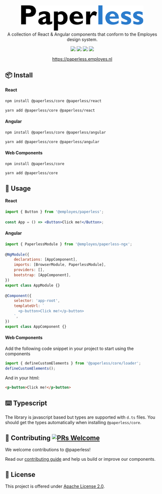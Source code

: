 <div class="pb-10">
  <p align="center">

  <a href="https://paperless.employes.nl">
      <img src="https://github.com/Employes/paperless/raw/main/packages/core/src/assets/images/paperless.png" alt="Employes UI" width="400" />
  </a>
  <br />

  <span>
  A collection of React & Angular components that conform to the Employes design system.
  </span>

  </p>

  <div align="center">

[![](https://badgen.net/npm/v/@paperless/core/latest?label=@paperless/core)](https://www.npmjs.com/package/@paperless/core)
[![](https://badgen.net/npm/v/@paperless/angular/latest?label=@paperless/angular)](https://www.npmjs.com/package/@paperless/angular)
[![](https://badgen.net/npm/v/@paperless/react/latest?label=@paperless/react)](https://www.npmjs.com/package/@paperless/react)
[![](https://badgen.net/npm/v/@paperless/conventions/latest?label=@paperless/conventions)](https://www.npmjs.com/package/@paperless/conventions)

  </div>

  <div align="center" >
    <a href="https://paperless.employes.nl">https://paperless.employes.nl</a>
  </div>
</div>

## 📦 Install

#### React

```bash
npm install @paperless/core @paperless/react
```

```bash
yarn add @paperless/core @paperless/react
```

#### Angular

```bash
npm install @paperless/core @paperless/angular
```

```bash
yarn add @paperless/core @paperless/angular
```

#### Web Components

```bash
npm install @paperless/core
```

```bash
yarn add @paperless/core
```

## 🚀 Usage

#### React

```jsx
import { Button } from '@employes/paperless';

const App = () => <Button>Click me!</Button>;
```

#### Angular

```jsx
import { PaperlessModule } from '@employes/paperless-ngx';

@NgModule({
    declarations: [AppComponent],
    imports: [BrowserModule, PaperlessModule],
    providers: [],
    bootstrap: [AppComponent],
})
export class AppModule {}

@Component({
    selector: 'app-root',
    templateUrl: `
      <p-button>Click me!</p-button>
    `,
})
export class AppComponent {}
```

#### Web Components

Add the following code snippet in your project to start using the components

```javascript
import { defineCustomElements } from '@paperless/core/loader';
defineCustomElements();
```

And in your html:

```html
<p-button>Click me!</p-button>
```

## ⌨️ Typescript

The library is javascript based but types are supported with `d.ts` files.
You should get the types automatically when installing `@paperless/core`.

## 🤝 Contributing [![PRs Welcome](https://img.shields.io/badge/PRs-welcome-brightgreen.svg?style=flat-square)](http://makeapullrequest.com)

We welcome contributions to @paperless!

Read our [contributing
guide](https://github.com/Employes/paperless/blob/main/CONTRIBUTING.md) and help us build or improve our components.

## 📝 License

This project is offered under [Apache
License 2.0](https://github.com/employes/paperless/blob/main/LICENSE).
